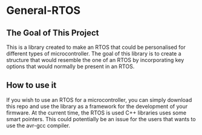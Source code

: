 # General-RTOS

## The Goal of This Project
This is a library created to make an RTOS that could be personalised for different types of microcontroller. The goal of this library is to create a structure that would resemble the one of an RTOS by incorporating key options that would normally be present in an RTOS.

## How to use it
If you wish to use an RTOS for a microcontroller, you can simply download this repo and use the library as a framework for the development of your firmware. At the current time, the RTOS is used C++ libraries uses some smart pointers. This could potentially be an issue for the users that wants to use the avr-gcc compiler.

